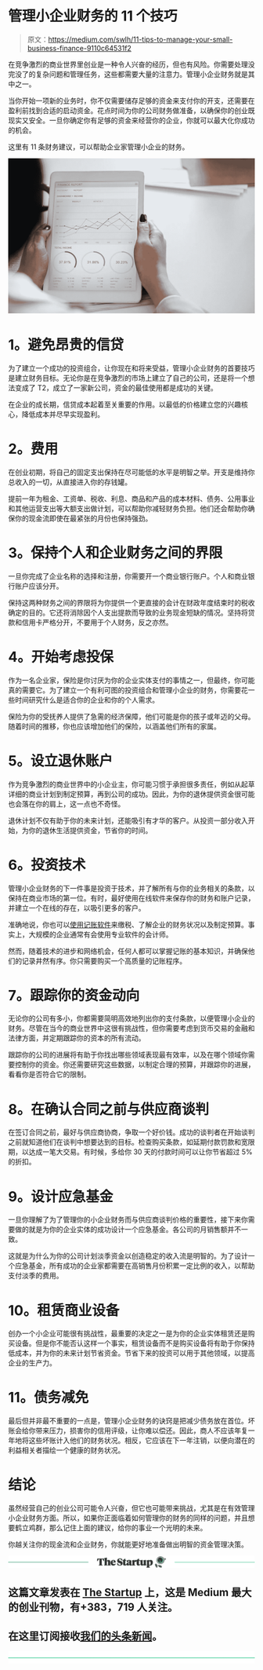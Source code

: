 # 管理小企业财务的 11 个技巧

> 原文：<https://medium.com/swlh/11-tips-to-manage-your-small-business-finance-9110c64531f2>

在竞争激烈的商业世界里创业是一种令人兴奋的经历，但也有风险。你需要处理没完没了的复杂问题和管理任务，这些都需要大量的注意力。管理小企业财务就是其中之一。

当你开始一项新的业务时，你不仅需要储存足够的资金来支付你的开支，还需要在盈利前找到合适的启动资金。花点时间为你的公司财务做准备，以确保你的创业既现实又安全。一旦你确定你有足够的资金来经营你的企业，你就可以最大化你成功的机会。

这里有 11 条财务建议，可以帮助企业家管理小企业的财务。

![](img/65cb533850a6bc83d7ff069457f51079.png)

# **1。避免昂贵的信贷**

为了建立一个成功的投资组合，让你现在和将来受益，管理小企业财务的首要技巧是建立财务目标。无论你是在竞争激烈的市场上建立了自己的公司，还是将一个想法变成了 T2，成立了一家新公司，资金的最佳使用都是成功的关键。

在企业的成长期，信贷成本起着至关重要的作用。以最低的价格建立您的兴趣核心，降低成本并尽早实现盈利。

# **2。费用**

在创业初期，将自己的固定支出保持在尽可能低的水平是明智之举。开支是维持你总收入的一切，从直接进入你的存钱罐。

提前一年为租金、工资单、税收、利息、商品和产品的成本材料、债务、公用事业和其他运营支出等大额支出做计划，可以帮助你减轻财务负担。他们还会帮助你确保你的现金流即使在最紧张的月份也保持强劲。

# **3。保持个人和企业财务之间的界限**

一旦你完成了企业名称的选择和注册，你需要开一个商业银行账户。个人和商业银行账户应该分开。

保持这两种财务之间的界限将为你提供一个更直接的会计在财政年度结束时的税收确定的目的。它还将消除因个人支出提款而导致的业务现金短缺的情况。坚持将贷款和信用卡严格分开，不要用于个人财务，反之亦然。

# **4。开始考虑投保**

作为一名企业家，保险是你讨厌为你的企业实体支付的事情之一，但最终，你可能真的需要它。为了建立一个有利可图的投资组合和管理小企业的财务，你需要花一些时间研究什么是适合你的企业和你的个人需求。

保险为你的受抚养人提供了急需的经济保障，他们可能是你的孩子或年迈的父母。随着时间的推移，你也应该增加他们的保险，以涵盖他们所有的家属。

# **5。设立退休账户**

作为竞争激烈的商业世界中的小企业主，你可能习惯于承担很多责任，例如从起草详细的商业计划到制定预算，再到公司的成功。因此，为你的退休提供资金很可能也会落在你的肩上，这一点也不奇怪。

退休计划不仅有助于你的未来计划，还能吸引有才华的客户。从投资一部分收入开始，为你的退休生活提供资金，节省你的时间。

# **6。投资技术**

管理小企业财务的下一件事是投资于技术，并了解所有与你的业务相关的条款，以保持在商业市场的第一位。有时，最好使用在线软件来保存你的财务和账户记录，并建立一个在线的存在，以吸引更多的客户。

准确地说，你也可以[使用记账软件](https://blog.startupr.hk/benefits-using-bookkeeping-service-business/)来缴税、了解企业的财务状况以及制定预算。事实上，大规模的企业通常有会使用专业软件的会计师。

然而，随着技术的进步和网络机会，任何人都可以掌握记账的基本知识，并确保他们的记录井然有序。你只需要购买一个高质量的记账程序。

# **7。跟踪你的资金动向**

无论你的公司有多小，你都需要简明高效地列出你的支付条款，以便管理小企业的财务。尽管在当今的商业世界中这很有挑战性，但你需要考虑到货币交易的金融和法律方面，并定期跟踪你的资本的所有流动。

跟踪你的公司的进展将有助于你找出哪些领域表现最有效率，以及在哪个领域你需要控制你的资金。你还需要研究这些数据，以制定合理的预算，并跟踪你的进展，看看你是否符合它的限制。

# **8。在确认合同之前与供应商谈判**

在签订合同之前，最好与供应商协商，争取一个好价钱。成功的谈判者在开始谈判之前就知道他们在谈判中想要达到的目标。检查购买条款，如延期付款罚款和宽限期，以达成一笔大交易。有时候，多给你 30 天的付款时间可以让你节省超过 5%的折扣。

# **9。设计应急基金**

一旦你理解了为了管理你的小企业财务而与供应商谈判价格的重要性，接下来你需要做的就是为你的企业实体的成功设计一个应急基金。各公司的月销售额并不一致。

这就是为什么为你的公司计划淡季资金以创造稳定的收入流是明智的。为了设计一个应急基金，所有成功的企业家都需要在高销售月份积累一定比例的收入，以帮助支付淡季的费用。

# **10。租赁商业设备**

创办一个小企业可能很有挑战性，最重要的决定之一是为你的企业实体租赁还是购买设备。但是你不能否认这样一个事实，租赁设备而不是购买设备将有助于你保持低成本，并为你的未来计划节省资金。节省下来的投资可以用于其他领域，以提高企业的生产力。

# **11。债务减免**

最后但并非最不重要的一点是，管理小企业财务的诀窍是把减少债务放在首位。坏账会给你带来压力，损害你的信用评级，让你难以偿还。因此，商人不应该年复一年地将这些坏账计入他们的财务状况。相反，它应该在下一年注销，以便向潜在的利益相关者描绘一个健康的财务状况。

# **结论**

虽然经营自己的创业公司可能令人兴奋，但它也可能带来挑战，尤其是在有效管理小企业财务方面。所以，如果你正面临着如何管理你的财务的同样的问题，并且想要鹤立鸡群，那么记住上面的建议，给你的事业一个光明的未来。

你越关注你的现金流和企业财务，你就能更好地准备做出明智的资金管理决策。

[![](img/308a8d84fb9b2fab43d66c117fcc4bb4.png)](https://medium.com/swlh)

## 这篇文章发表在 [The Startup](https://medium.com/swlh) 上，这是 Medium 最大的创业刊物，有+383，719 人关注。

## 在这里订阅接收[我们的头条新闻](http://growthsupply.com/the-startup-newsletter/)。

[![](img/b0164736ea17a63403e660de5dedf91a.png)](https://medium.com/swlh)